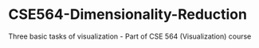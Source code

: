 # CSE564-Dimensionality-Reduction
Three basic tasks of visualization - Part of CSE 564 (Visualization) course
